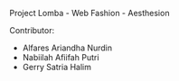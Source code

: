 Project Lomba - Web Fashion - Aesthesion

Contributor:
- Alfares Ariandha Nurdin
- Nabiilah Afiifah Putri
- Gerry Satria Halim
